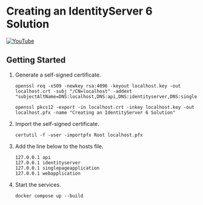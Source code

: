 # Creating an IdentityServer 6 Solution

[![YouTube](https://img.youtube.com/vi/jKMK4LgeSSc/0.jpg)](https://www.youtube.com/watch?v=jKMK4LgeSSc)

## Getting Started

1. Generate a self-signed certificate.
    ```shell
    openssl req -x509 -newkey rsa:4096 -keyout localhost.key -out localhost.crt -subj "/CN=localhost" -addext "subjectAltName=DNS:localhost,DNS:api,DNS:identityserver,DNS:singlepageapplication,DNS:webapplication"
    ```
    ```shell
    openssl pkcs12 -export -in localhost.crt -inkey localhost.key -out localhost.pfx -name "Creating an IdentityServer 6 Solution"
    ```
1. Import the self-signed certificate.
    ```shell
    certutil -f -user -importpfx Root localhost.pfx
    ```
1. Add the line below to the hosts file.
    ```text
    127.0.0.1 api
    127.0.0.1 identityserver
    127.0.0.1 singlepageapplication
    127.0.0.1 webapplication
    ```
1. Start the services.
    ```shell
    docker compose up --build
    ```
